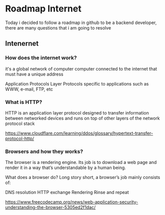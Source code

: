 # Roadmap Internet
Today i decided to follow a roadmap in github to be a backend developer, there are many questions that i am going to resolve

## Intenernet
### How does the internet work?
it's a global network of computer computer connected to the internet that must have a unique address

Application Protocols Layer
Protocols specific to applications such as WWW, e-mail, FTP, etc

### What is HTTP?
HTTP is an application layer protocol designed to transfer information between networked devices and runs on top of other layers of the network protocol stack

https://www.cloudflare.com/learning/ddos/glossary/hypertext-transfer-protocol-http/

### Browsers and how they works?
The browser is a rendering engine. Its job is to download a web page and render it in a way that’s understandable by a human being.

What does a browser do?
Long story short, a browser’s job mainly consists of:

DNS resolution
HTTP exchange
Rendering
Rinse and repeat


https://www.freecodecamp.org/news/web-application-security-understanding-the-browser-5305ed2f1dac/

